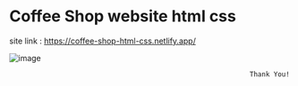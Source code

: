 # Coffee Shop website html css

site link : https://coffee-shop-html-css.netlify.app/

![image](https://github.com/Rohini-pr/coffee-shop-html-css-website/assets/125246758/80139f7b-7cd6-40bb-86c4-6279f65a9cdf)












                                                                Thank You!
